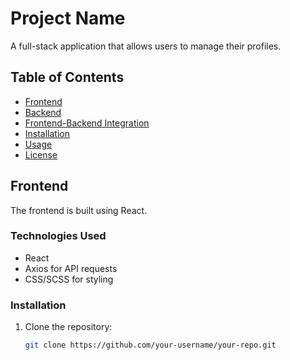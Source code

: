 # Project Name
A full-stack application that allows users to manage their profiles.

## Table of Contents
- [Frontend](#frontend)
- [Backend](#backend)
- [Frontend-Backend Integration](#frontend-backend-integration)
- [Installation](#installation)
- [Usage](#usage)
- [License](#license)

## Frontend

The frontend is built using React.

### Technologies Used
- React
- Axios for API requests
- CSS/SCSS for styling

### Installation
1. Clone the repository:
   ```bash
   git clone https://github.com/your-username/your-repo.git
